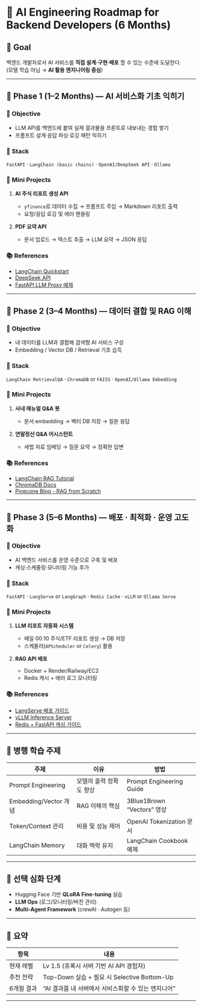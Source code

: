 # 🧭 AI Engineering Roadmap for Backend Developers (6 Months)

## 🎯 Goal
백엔드 개발자로서 AI 서비스를 **직접 설계·구현·배포** 할 수 있는 수준에 도달한다.  
(모델 학습 아님 → **AI 활용 엔지니어링 중심**)

---

## 🩵 Phase 1 (1–2 Months) — AI 서비스화 기초 익히기

### 🎯 Objective
- LLM API를 백엔드에 붙여 실제 결과물을 프론트로 내보내는 경험 쌓기  
- 프롬프트 설계·응답 파싱·로깅 패턴 익히기  

### 🧰 Stack
`FastAPI` · `LangChain (basic chains)` · `OpenAI/DeepSeek API` · `Ollama`

### 🧩 Mini Projects
1. **AI 주식 리포트 생성 API**  
   - `yfinance`로 데이터 수집 → 프롬프트 주입 → Markdown 리포트 출력  
   - 요청/응답 로깅 및 에러 핸들링  

2. **PDF 요약 API**  
   - 문서 업로드 → 텍스트 추출 → LLM 요약 → JSON 응답  

### 📚 References
- [LangChain Quickstart](https://python.langchain.com/docs/get_started/quickstart)  
- [DeepSeek API](https://api-docs.deepseek.com)  
- [FastAPI LLM Proxy 예제](https://fastapi.tiangolo.com)

---

## 💙 Phase 2 (3–4 Months) — 데이터 결합 및 RAG 이해

### 🎯 Objective
- 내 데이터를 LLM과 결합해 검색형 AI 서비스 구성  
- Embedding / Vector DB / Retrieval 기초 습득  

### 🧰 Stack
`LangChain RetrievalQA` · `ChromaDB` or `FAISS` · `OpenAI/Ollama Embedding`

### 🧩 Mini Projects
1. **사내 매뉴얼 Q&A 봇**  
   - 문서 embedding → 벡터 DB 저장 → 질문 응답  

2. **연말정산 Q&A 어시스턴트**  
   - 세법 자료 임베딩 → 질문 요약 → 정확한 답변  

### 📚 References
- [LangChain RAG Tutorial](https://python.langchain.com/docs/tutorials/rag/)  
- [ChromaDB Docs](https://docs.trychroma.com)  
- [Pinecone Blog - RAG from Scratch](https://www.pinecone.io/learn/retrieval-augmented-generation/)

---

## 💜 Phase 3 (5–6 Months) — 배포 · 최적화 · 운영 고도화

### 🎯 Objective
- AI 백엔드 서비스를 운영 수준으로 구축 및 배포  
- 캐싱·스케줄링·모니터링 기능 추가  

### 🧰 Stack
`FastAPI` · `LangServe` or `LangGraph` · `Redis Cache` · `vLLM` or `Ollama Serve`

### 🧩 Mini Projects
1. **LLM 리포트 자동화 시스템**  
   - 매일 00:10 주식/ETF 리포트 생성 → DB 저장  
   - 스케줄러(`APScheduler` or `Celery`) 활용  

2. **RAG API 배포**  
   - Docker + Render/Railway/EC2  
   - Redis 캐시 + 에러 로그 모니터링  

### 📚 References
- [LangServe 배포 가이드](https://python.langchain.com/docs/langserve/)  
- [vLLM Inference Server](https://docs.vllm.ai)  
- [Redis + FastAPI 캐싱 가이드](https://redis.io/docs/latest/develop/clients/python/)

---

## 🧩 병행 학습 주제

| 주제 | 이유 | 방법 |
|------|------|------|
| Prompt Engineering | 모델의 출력 정확도 향상 | Prompt Engineering Guide |
| Embedding/Vector 개념 | RAG 이해의 핵심 | 3Blue1Brown “Vectors” 영상 |
| Token/Context 관리 | 비용 및 성능 제어 | OpenAI Tokenization 문서 |
| LangChain Memory | 대화 맥락 유지 | LangChain Cookbook 예제 |

---

## 🧠 선택 심화 단계
- Hugging Face 기반 **QLoRA Fine-tuning** 실습  
- **LLM Ops** (로그/모니터링/버전 관리)  
- **Multi-Agent Framework** (crewAI · Autogen 등)

---

## 🧩 요약

| 항목 | 내용 |
|------|------|
| 현재 레벨 | Lv 1.5 (프록시 서버 기반 AI API 경험자) |
| 추천 전략 | Top-Down 실습 + 필요 시 Selective Bottom-Up |
| 6개월 결과 | “AI 결과를 내 서버에서 서비스화할 수 있는 엔지니어” |

---
